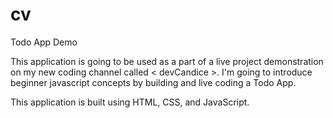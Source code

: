 # cv

Todo App Demo

This application is going to be used as a part of a live project demonstration on my new coding channel called  < devCandice >. I'm going to introduce beginner javascript concepts by building and live coding a Todo App.

This application is built using HTML, CSS, and JavaScript.

